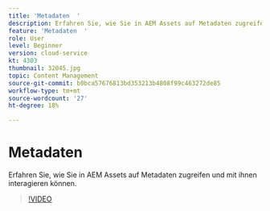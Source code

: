 ```yaml
---
title: 'Metadaten  '
description: Erfahren Sie, wie Sie in AEM Assets auf Metadaten zugreifen und mit ihnen interagieren können.
feature: 'Metadaten  '
role: User
level: Beginner
version: cloud-service
kt: 4303
thumbnail: 32045.jpg
topic: Content Management
source-git-commit: b0bca57676813bd353213b4808f99c463272de85
workflow-type: tm+mt
source-wordcount: '27'
ht-degree: 18%

---
```



# Metadaten  

Erfahren Sie, wie Sie in AEM Assets auf Metadaten zugreifen und mit ihnen interagieren können.

>[!VIDEO](https://video.tv.adobe.com/v/32045/?quality=12&learn=on&hidetitle=true)